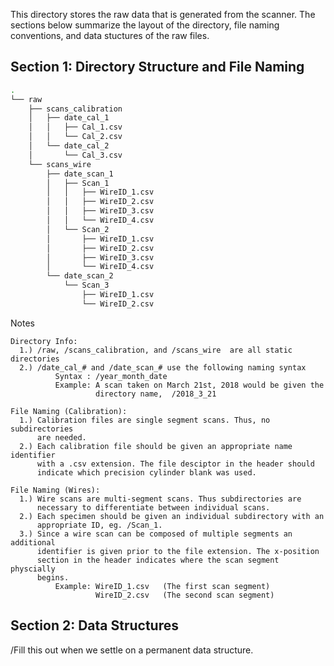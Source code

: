 This directory stores the raw data that is generated from the scanner.
The sections below summarize the layout of the directory, file naming
conventions, and data stuctures of the raw files.

Section 1: Directory Structure and File Naming
----------------------------------------------

```bash 
.
└── raw
    ├── scans_calibration
    │   ├── date_cal_1
    │   │   ├── Cal_1.csv
    │   │   └── Cal_2.csv
    │   └── date_cal_2
    │       └── Cal_3.csv
    └── scans_wire
        ├── date_scan_1
        │   ├── Scan_1
        │   │   ├── WireID_1.csv
        │   │   ├── WireID_2.csv
        │   │   ├── WireID_3.csv
        │   │   └── WireID_4.csv
        │   └── Scan_2
        │       ├── WireID_1.csv
        │       ├── WireID_2.csv
        │       ├── WireID_3.csv
        │       └── WireID_4.csv
        └── date_scan_2
            └── Scan_3
                ├── WireID_1.csv
                └── WireID_2.csv
```

Notes

    Directory Info:
      1.) /raw, /scans_calibration, and /scans_wire  are all static directories
      2.) /date_cal_# and /date_scan_# use the following naming syntax
              Syntax : /year_month_date
              Example: A scan taken on March 21st, 2018 would be given the
                       directory name,  /2018_3_21

    File Naming (Calibration):
      1.) Calibration files are single segment scans. Thus, no subdirectories
          are needed.
      2.) Each calibration file should be given an appropriate name identifier
          with a .csv extension. The file desciptor in the header should
          indicate which precision cylinder blank was used.

    File Naming (Wires):
      1.) Wire scans are multi-segment scans. Thus subdirectories are
          necessary to differentiate between individual scans.
      2.) Each specimen should be given an individual subdirectory with an
          appropriate ID, eg. /Scan_1.
      3.) Since a wire scan can be composed of multiple segments an additional
          identifier is given prior to the file extension. The x-position
          section in the header indicates where the scan segment physcially
          begins.
              Example: WireID_1.csv   (The first scan segment)
                       WireID_2.csv   (The second scan segment)

Section 2: Data Structures
--------------------------

/Fill this out when we settle on a permanent data structure.
